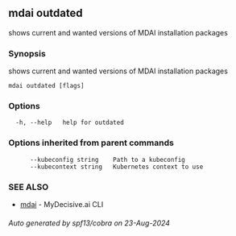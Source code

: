 ## mdai outdated

shows current and wanted versions of MDAI installation packages

### Synopsis

shows current and wanted versions of MDAI installation packages

```
mdai outdated [flags]
```

### Options

```
  -h, --help   help for outdated
```

### Options inherited from parent commands

```
      --kubeconfig string    Path to a kubeconfig
      --kubecontext string   Kubernetes context to use
```

### SEE ALSO

* [mdai](mdai.md)	 - MyDecisive.ai CLI

###### Auto generated by spf13/cobra on 23-Aug-2024
